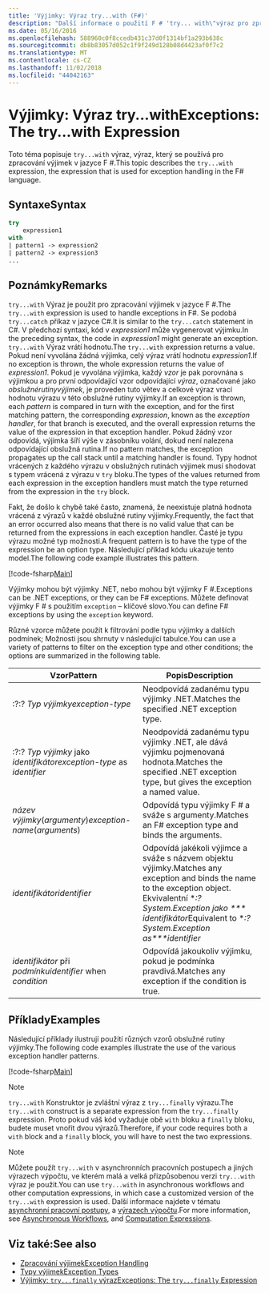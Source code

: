 ```yaml
---
title: 'Výjimky: Výraz try...with (F#)'
description: "Další informace o použití F # 'try... with\"výraz pro zpracování výjimek."
ms.date: 05/16/2016
ms.openlocfilehash: 588960c0f8ccedb431c37d0f1314bf1a293b638c
ms.sourcegitcommit: db8b83057d052c1f9f249d128b08d4423af0f7c2
ms.translationtype: MT
ms.contentlocale: cs-CZ
ms.lasthandoff: 11/02/2018
ms.locfileid: "44042163"
---
```

# <a name="exceptions-the-trywith-expression"></a><span data-ttu-id="47173-103">Výjimky: Výraz try...with</span><span class="sxs-lookup"><span data-stu-id="47173-103">Exceptions: The try...with Expression</span></span>

<span data-ttu-id="47173-104">Toto téma popisuje `try...with` výraz, výraz, který se používá pro zpracování výjimek v jazyce F #.</span><span class="sxs-lookup"><span data-stu-id="47173-104">This topic describes the `try...with` expression, the expression that is used for exception handling in the F# language.</span></span>

## <a name="syntax"></a><span data-ttu-id="47173-105">Syntaxe</span><span class="sxs-lookup"><span data-stu-id="47173-105">Syntax</span></span>

```fsharp
try
    expression1
with
| pattern1 -> expression2
| pattern2 -> expression3
...
```

## <a name="remarks"></a><span data-ttu-id="47173-106">Poznámky</span><span class="sxs-lookup"><span data-stu-id="47173-106">Remarks</span></span>

<span data-ttu-id="47173-107">`try...with` Výraz je použit pro zpracování výjimek v jazyce F #.</span><span class="sxs-lookup"><span data-stu-id="47173-107">The `try...with` expression is used to handle exceptions in F#.</span></span> <span data-ttu-id="47173-108">Se podobá `try...catch` příkaz v jazyce C#.</span><span class="sxs-lookup"><span data-stu-id="47173-108">It is similar to the `try...catch` statement in C#.</span></span> <span data-ttu-id="47173-109">V předchozí syntaxi, kód v *expression1* může vygenerovat výjimku.</span><span class="sxs-lookup"><span data-stu-id="47173-109">In the preceding syntax, the code in *expression1* might generate an exception.</span></span> <span data-ttu-id="47173-110">`try...with` Výraz vrátí hodnotu.</span><span class="sxs-lookup"><span data-stu-id="47173-110">The `try...with` expression returns a value.</span></span> <span data-ttu-id="47173-111">Pokud není vyvolána žádná výjimka, celý výraz vrátí hodnotu *expression1*.</span><span class="sxs-lookup"><span data-stu-id="47173-111">If no exception is thrown, the whole expression returns the value of *expression1*.</span></span> <span data-ttu-id="47173-112">Pokud je vyvolána výjimka, každý *vzor* je pak porovnána s výjimkou a pro první odpovídající vzor odpovídající *výraz*, označované jako *obslužnérutinyvýjimek*, je proveden tuto větev a celkové výraz vrací hodnotu výrazu v této obslužné rutiny výjimky.</span><span class="sxs-lookup"><span data-stu-id="47173-112">If an exception is thrown, each *pattern* is compared in turn with the exception, and for the first matching pattern, the corresponding *expression*, known as the *exception handler*, for that branch is executed, and the overall expression returns the value of the expression in that exception handler.</span></span> <span data-ttu-id="47173-113">Pokud žádný vzor odpovídá, výjimka šíří výše v zásobníku volání, dokud není nalezena odpovídající obslužná rutina.</span><span class="sxs-lookup"><span data-stu-id="47173-113">If no pattern matches, the exception propagates up the call stack until a matching handler is found.</span></span> <span data-ttu-id="47173-114">Typy hodnot vrácených z každého výrazu v obslužných rutinách výjimek musí shodovat s typem vrácená z výrazu v `try` bloku.</span><span class="sxs-lookup"><span data-stu-id="47173-114">The types of the values returned from each expression in the exception handlers must match the type returned from the expression in the `try` block.</span></span>

<span data-ttu-id="47173-115">Fakt, že došlo k chybě také často, znamená, že neexistuje platná hodnota vrácená z výrazů v každé obslužné rutiny výjimky.</span><span class="sxs-lookup"><span data-stu-id="47173-115">Frequently, the fact that an error occurred also means that there is no valid value that can be returned from the expressions in each exception handler.</span></span> <span data-ttu-id="47173-116">Časté je typu výrazu možné typ možnosti.</span><span class="sxs-lookup"><span data-stu-id="47173-116">A frequent pattern is to have the type of the expression be an option type.</span></span> <span data-ttu-id="47173-117">Následující příklad kódu ukazuje tento model.</span><span class="sxs-lookup"><span data-stu-id="47173-117">The following code example illustrates this pattern.</span></span>

[!code-fsharp[Main](../../../../samples/snippets/fsharp/lang-ref-2/snippet5601.fs)]

<span data-ttu-id="47173-118">Výjimky mohou být výjimky .NET, nebo mohou být výjimky F #.</span><span class="sxs-lookup"><span data-stu-id="47173-118">Exceptions can be .NET exceptions, or they can be F# exceptions.</span></span> <span data-ttu-id="47173-119">Můžete definovat výjimky F # s použitím `exception` – klíčové slovo.</span><span class="sxs-lookup"><span data-stu-id="47173-119">You can define F# exceptions by using the `exception` keyword.</span></span>

<span data-ttu-id="47173-120">Různé vzorce můžete použít k filtrování podle typu výjimky a dalších podmínek; Možnosti jsou shrnuty v následující tabulce.</span><span class="sxs-lookup"><span data-stu-id="47173-120">You can use a variety of patterns to filter on the exception type and other conditions; the options are summarized in the following table.</span></span>

|<span data-ttu-id="47173-121">Vzor</span><span class="sxs-lookup"><span data-stu-id="47173-121">Pattern</span></span>|<span data-ttu-id="47173-122">Popis</span><span class="sxs-lookup"><span data-stu-id="47173-122">Description</span></span>|
|-------|-----------|
|<span data-ttu-id="47173-123">:?</span><span class="sxs-lookup"><span data-stu-id="47173-123">:?</span></span> <span data-ttu-id="47173-124">*Typ výjimky*</span><span class="sxs-lookup"><span data-stu-id="47173-124">*exception-type*</span></span>|<span data-ttu-id="47173-125">Neodpovídá zadanému typu výjimky .NET.</span><span class="sxs-lookup"><span data-stu-id="47173-125">Matches the specified .NET exception type.</span></span>|
|<span data-ttu-id="47173-126">:?</span><span class="sxs-lookup"><span data-stu-id="47173-126">:?</span></span> <span data-ttu-id="47173-127">*Typ výjimky* jako *identifikátor*</span><span class="sxs-lookup"><span data-stu-id="47173-127">*exception-type* as *identifier*</span></span>|<span data-ttu-id="47173-128">Neodpovídá zadanému typu výjimky .NET, ale dává výjimku pojmenovaná hodnota.</span><span class="sxs-lookup"><span data-stu-id="47173-128">Matches the specified .NET exception type, but gives the exception a named value.</span></span>|
|<span data-ttu-id="47173-129">*název výjimky*(*argumenty*)</span><span class="sxs-lookup"><span data-stu-id="47173-129">*exception-name*(*arguments*)</span></span>|<span data-ttu-id="47173-130">Odpovídá typu výjimky F # a sváže s argumenty.</span><span class="sxs-lookup"><span data-stu-id="47173-130">Matches an F# exception type and binds the arguments.</span></span>|
|<span data-ttu-id="47173-131">*identifikátor*</span><span class="sxs-lookup"><span data-stu-id="47173-131">*identifier*</span></span>|<span data-ttu-id="47173-132">Odpovídá jakékoli výjimce a sváže s názvem objektu výjimky.</span><span class="sxs-lookup"><span data-stu-id="47173-132">Matches any exception and binds the name to the exception object.</span></span> <span data-ttu-id="47173-133">Ekvivalentní \**:? System.Exception jako \*\*\* identifikátor*</span><span class="sxs-lookup"><span data-stu-id="47173-133">Equivalent to \**:? System.Exception as\*\*\*identifier*</span></span>|
|<span data-ttu-id="47173-134">*identifikátor* při *podmínku*</span><span class="sxs-lookup"><span data-stu-id="47173-134">*identifier* when *condition*</span></span>|<span data-ttu-id="47173-135">Odpovídá jakoukoliv výjimku, pokud je podmínka pravdivá.</span><span class="sxs-lookup"><span data-stu-id="47173-135">Matches any exception if the condition is true.</span></span>|

## <a name="examples"></a><span data-ttu-id="47173-136">Příklady</span><span class="sxs-lookup"><span data-stu-id="47173-136">Examples</span></span>

<span data-ttu-id="47173-137">Následující příklady ilustrují použití různých vzorů obslužné rutiny výjimky.</span><span class="sxs-lookup"><span data-stu-id="47173-137">The following code examples illustrate the use of the various exception handler patterns.</span></span>

[!code-fsharp[Main](../../../../samples/snippets/fsharp/lang-ref-2/snippet5602.fs)]

>[!NOTE]
<span data-ttu-id="47173-138">`try...with` Konstruktor je zvláštní výraz z `try...finally` výrazu.</span><span class="sxs-lookup"><span data-stu-id="47173-138">The `try...with` construct is a separate expression from the `try...finally` expression.</span></span> <span data-ttu-id="47173-139">Proto pokud váš kód vyžaduje obě `with` bloku a `finally` bloku, budete muset vnořit dvou výrazů.</span><span class="sxs-lookup"><span data-stu-id="47173-139">Therefore, if your code requires both a `with` block and a `finally` block, you will have to nest the two expressions.</span></span>

>[!NOTE]
<span data-ttu-id="47173-140">Můžete použít `try...with` v asynchronních pracovních postupech a jiných výrazech výpočtu, ve kterém malá a velká přizpůsobenou verzi `try...with` výraz je použit.</span><span class="sxs-lookup"><span data-stu-id="47173-140">You can use `try...with` in asynchronous workflows and other computation expressions, in which case a customized version of the `try...with` expression is used.</span></span> <span data-ttu-id="47173-141">Další informace najdete v tématu [asynchronní pracovní postupy](../asynchronous-workflows.md), a [výrazech výpočtu](../computation-expressions.md).</span><span class="sxs-lookup"><span data-stu-id="47173-141">For more information, see [Asynchronous Workflows](../asynchronous-workflows.md), and [Computation Expressions](../computation-expressions.md).</span></span>

## <a name="see-also"></a><span data-ttu-id="47173-142">Viz také:</span><span class="sxs-lookup"><span data-stu-id="47173-142">See also</span></span>

- [<span data-ttu-id="47173-143">Zpracování výjimek</span><span class="sxs-lookup"><span data-stu-id="47173-143">Exception Handling</span></span>](index.md)
- [<span data-ttu-id="47173-144">Typy výjimek</span><span class="sxs-lookup"><span data-stu-id="47173-144">Exception Types</span></span>](exception-types.md)
- [<span data-ttu-id="47173-145">Výjimky: `try...finally` výraz</span><span class="sxs-lookup"><span data-stu-id="47173-145">Exceptions: The `try...finally` Expression</span></span>](the-try-finally-expression.md)
